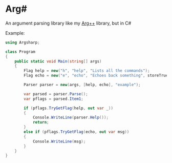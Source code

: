 # Arg#
An argument parsing library like my [Arg++](https://github.com/voidwyrm-2/argplusplus) library, but in C#

Example:
```cs
using Argsharp;

class Program
{
    public static void Main(string[] args)
    {
        Flag help = new("h", "help", "Lists all the commands");
        Flag echo = new("e", "echo", "Echoes back something", storeTrue: false);

        Parser parser = new(args, [help, echo], "example");

        var parsed = parser.Parse();
        var pflags = parsed.Item1;

        if (pflags.TryGetFlag(help, out var _))
        {
            Console.WriteLine(parser.Help());
            return;
        }
        else if (pflags.TryGetFlag(echo, out var msg))
        {
            Console.WriteLine(msg);
        }
    }
}
```